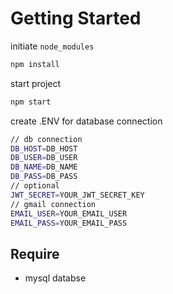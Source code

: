 # Getting Started

initiate ```node_modules```
```bash
npm install
```

start project
```bash
npm start
```

create .ENV for database connection
```bash
// db connection
DB_HOST=DB_HOST
DB_USER=DB_USER
DB_NAME=DB_NAME 
DB_PASS=DB_PASS
// optional
JWT_SECRET=YOUR_JWT_SECRET_KEY
// gmail connection
EMAIL_USER=YOUR_EMAIL_USER
EMAIL_PASS=YOUR_EMAIL_PASS
```

## Require
- mysql databse
